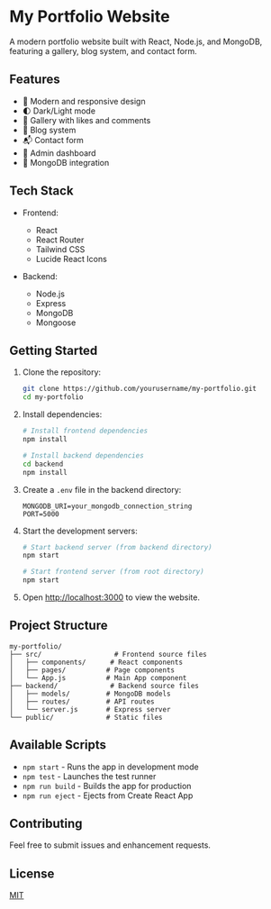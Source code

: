 # My Portfolio Website

A modern portfolio website built with React, Node.js, and MongoDB, featuring a gallery, blog system, and contact form.

## Features

- 🎨 Modern and responsive design
- 🌓 Dark/Light mode
- 📸 Gallery with likes and comments
- 📝 Blog system
- 📬 Contact form
- 🔐 Admin dashboard
- 💾 MongoDB integration

## Tech Stack

- Frontend:
  - React
  - React Router
  - Tailwind CSS
  - Lucide React Icons

- Backend:
  - Node.js
  - Express
  - MongoDB
  - Mongoose

## Getting Started

1. Clone the repository:
   ```bash
   git clone https://github.com/yourusername/my-portfolio.git
   cd my-portfolio
   ```

2. Install dependencies:
   ```bash
   # Install frontend dependencies
   npm install

   # Install backend dependencies
   cd backend
   npm install
   ```

3. Create a `.env` file in the backend directory:
   ```env
   MONGODB_URI=your_mongodb_connection_string
   PORT=5000
   ```

4. Start the development servers:
   ```bash
   # Start backend server (from backend directory)
   npm start

   # Start frontend server (from root directory)
   npm start
   ```

5. Open [http://localhost:3000](http://localhost:3000) to view the website.

## Project Structure

```
my-portfolio/
├── src/                  # Frontend source files
│   ├── components/      # React components
│   ├── pages/          # Page components
│   └── App.js          # Main App component
├── backend/             # Backend source files
│   ├── models/         # MongoDB models
│   ├── routes/         # API routes
│   └── server.js       # Express server
└── public/             # Static files
```

## Available Scripts

- `npm start` - Runs the app in development mode
- `npm test` - Launches the test runner
- `npm run build` - Builds the app for production
- `npm run eject` - Ejects from Create React App

## Contributing

Feel free to submit issues and enhancement requests.

## License

[MIT](LICENSE)

